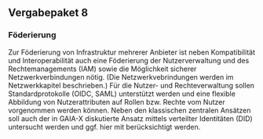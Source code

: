 ## Vergabepaket 8

### Föderierung
Zur Föderierung von Infrastruktur mehrerer Anbieter ist neben Kompatibilität und Interoperabilität auch eine Föderierung der Nutzerverwaltung und des Rechtemanagements (IAM) sowie die Möglichkeit sicherer Netzwerkverbindungen nötig. (Die Netzwerkvebrindungen werden im Netzwerkkapitel beschrieben.) Für die Nutzer- und Rechteverwaltung sollen Standardprotokolle (OIDC, SAML) unterstützt werden und eine flexible Abbildung von Nutzerattributen auf Rollen bzw. Rechte vom Nutzer vorgenommen werden können. Neben den klassischen zentralen Ansätzen soll auch der in GAIA-X diskutierte Ansatz mittels verteilter Identitäten (DID) untersucht werden und ggf. hier mit berücksichtigt werden.